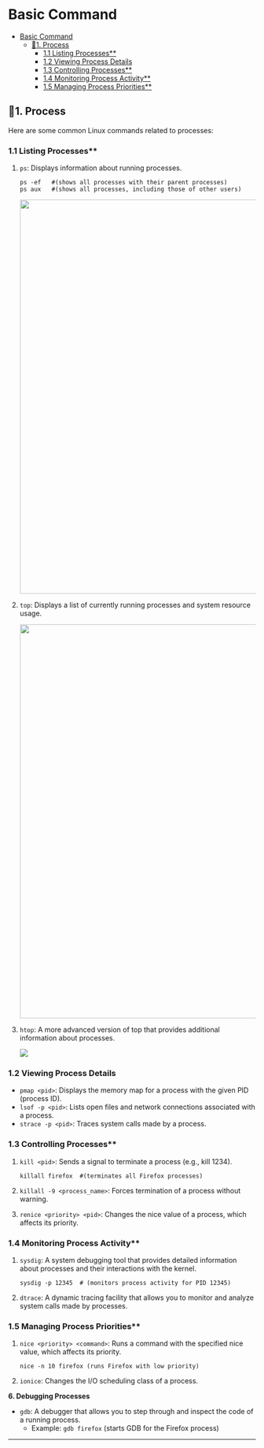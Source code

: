 # Basic Command

- [Basic Command](#basic-command)
    * [🎢1. Process](#--1-process)
        + [1.1 Listing Processes**](#11-listing-processes--)
        + [1.2 Viewing Process Details](#12-viewing-process-details)
        + [1.3 Controlling Processes**](#13-controlling-processes--)
        + [1.4 Monitoring Process Activity**](#14-monitoring-process-activity--)
        + [1.5 Managing Process Priorities**](#15-managing-process-priorities--)

## 🎢1. Process

Here are some common Linux commands related to processes:

### 1.1 Listing Processes**

1. `ps`: Displays information about running processes.
    ```shell
    ps -ef   #(shows all processes with their parent processes)
    ps aux   #(shows all processes, including those of other users)
    ```
   <img src="./.images/2.1_Basic-daf9da7ab1e04468ac0b07837af2007d.png" width="800"/>


2. `top`: Displays a list of currently running processes and system resource usage.

    <img src="./.images/2.1_Basic-da6d0de167a94180bce272f4aae1f863.png" width="800"/>

3. `htop`: A more advanced version of top that provides additional information about processes.

   ![](./.images/2.1_Basic-69db4077ecf54ede8ef382c0764003b1.png)

### 1.2 Viewing Process Details

* `pmap <pid>`: Displays the memory map for a process with the given PID (process ID).
* `lsof -p <pid>`: Lists open files and network connections associated with a process.
* `strace -p <pid>`: Traces system calls made by a process.

### 1.3 Controlling Processes**

1. `kill <pid>`: Sends a signal to terminate a process (e.g., kill 1234).
    ```shell
    killall firefox  #(terminates all Firefox processes)
    ```

2. `killall -9 <process_name>`: Forces termination of a process without warning.
3. `renice <priority> <pid>`: Changes the nice value of a process, which affects its priority.

### 1.4 Monitoring Process Activity**

1. `sysdig`: A system debugging tool that provides detailed information about processes and their interactions with the
   kernel.
    ```shell
   sysdig -p 12345  # (monitors process activity for PID 12345)
   ```

2. `dtrace`: A dynamic tracing facility that allows you to monitor and analyze system calls made by processes.

### 1.5 Managing Process Priorities**

1. `nice <priority> <command>`: Runs a command with the specified nice value, which affects its priority.

    ```shell
    nice -n 10 firefox (runs Firefox with low priority)
    ```

2. `ionice`: Changes the I/O scheduling class of a process.

**6. Debugging Processes**

* `gdb`: A debugger that allows you to step through and inspect the code of a running process.
    + Example: `gdb firefox` (starts GDB for the Firefox process)

***
 